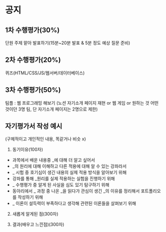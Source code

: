# 공지

## 1차 수행평가(30%)
단원 주제 맡아 발표하기(15분~20분 발표 & 5분 정도 예상 질문 준비)

## 2차 수행평가(20%)
퀴즈(HTML/CSS/JS/웹서버/데이터베이스)

## 3차 수행평가(50%)
팀플 :  웹 프로그래밍 해보기 (노션 자기소개 페이지 재현 or 웹 게임 or 원하는 것 어떤것이던 3명 팀, 단 자기소개 페이지는 2명으로 제한)


## 자기평가서 작성 예시

(구체적이고 개인적인 내용, 똑같거나 비슷 x)

1. 동기이유(100자)
- 과목에서 배운 내용중 _에 대해 더 알고 싶어서
- _의 원리에 대해 이해하고 다른 적용에 대해 알 수 있는 강좌라서
- _ 시험 중 호기심이 생긴 내용의 실제 적용 방식을 알아보기 위해
- 강좌를 통해 _원리를 실제 적용하는 실험을 진행하기 위해
-  _ 수행평가 중 알게 된 사실을 심도 있기 탐구하기 위해
- 동아리에서 _ 과정 중 나온 _을 읽다가 관심이 생긴 _의 이유를 정리해서 포트폴리오를 작성하기 위해
- _ 이론이 설득력이 부족하다고 생각해 관련된 이론들을 살펴보기 위해


2. 새롭게 알게된 점(300자)

3. 결과(배우고 느낀점)(300자)



